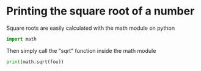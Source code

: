 # Printing the square root of a number
Square roots are easily calculated with the math module on python
```python
import math
```
Then simply call the "sqrt" function inside the math module
```python
print(math.sqrt(foo))
```

